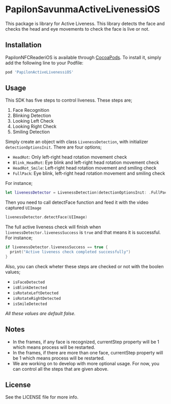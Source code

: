 # PapilonSavunmaActiveLivenessiOS

This package is library for Active Liveness. This library detects the face and checks the head and eye movements to check the face is live or not.



## Installation

PapilonNFCReaderiOS is available through [CocoaPods](https://cocoapods.org). To install
it, simply add the following line to your Podfile:

```ruby
pod 'PapilonActiveLivenessiOS'
```

## Usage

This SDK has five steps to control liveness. These steps are;
1. Face Recognition
2. Blinking Detection
3. Looking Left Check
4. Looking Right Check
5. Smiling Detection

Simply create an object with class `LivenessDetection`, with initializer `detectionOptionsInit`. There are four options;
- `HeadRot`: Only left-right head rotation movement check
- `Blink_HeadRot`: Eye blink and left-right head rotation movement check
- `HeadRot_Smile`: Left-right head rotation movement and smiling check
- `FullPack`: Eye blink, left-right head rotation movement and smiling check

For instance;

```swift
let livenessDetector = LivenessDetection(detectionOptionsInıt: .FullPack)
```

Then you need to call detectFace function and feed it with the video captured `UIImage`
```swift 
livenessDetector.detectFace(UIImage)
```

The full active liveness check will finish when `livenessDetector.livenessSuccess` is `true` and that means it is successful. For instance; 

```swift 
if livenessDetector.livenessSuccess == true {
  print("Active liveness check completed successfully")
}
```

Also, you can check wheter these steps are checked or not with the boolen values; 
- `isFaceDetected`
- `isBlinkDetected`
- `isRotateLeftDetected`
- `isRotateRightDetected`
- `isSmileDetected`

*All these values are default false.*


## Notes
- In the frames, if any face is recognized, currentStep property will be 1 which means process will be restarted.
- In the frames, if there are more than one face, currentStep property will be 1 which means process will be restarted.
- We are working on to develop with more optional usage. For now, you can control all the steps that are given above.


## License

See the LICENSE file for more info.
